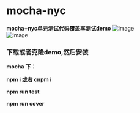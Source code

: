 # mocha-nyc
**mocha+nyc单元测试代码覆盖率测试demo**
![image](https://github.com/guozhikun/mocha-nyc/blob/master/image/代码覆盖.png)  
![image](https://github.com/guozhikun/mocha-nyc/blob/master/image/单元检测.png)  
### 下载或者克隆demo,然后安装
**mocha 下：**
  
**npm i 或者 cnpm i**
  
**npm run test**
  
**npm run cover**
 
 